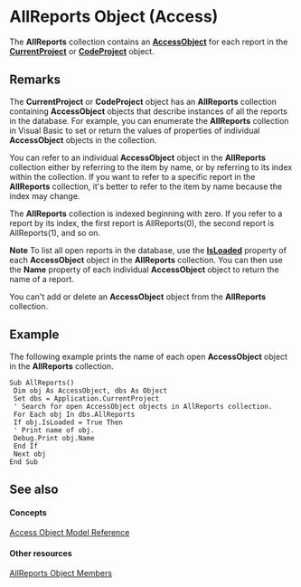 
# AllReports Object (Access)

The  **AllReports** collection contains an **[AccessObject](8a770b33-5bff-120a-6707-ca214ee5ced3.md)** for each report in the **[CurrentProject](e6baae73-1eeb-b48f-d35e-b3e921378561.md)** or **[CodeProject](70b71f57-df23-2cf7-23f5-147053a8ec26.md)** object.


## Remarks

The  **CurrentProject** or **CodeProject** object has an **AllReports** collection containing **AccessObject** objects that describe instances of all the reports in the database. For example, you can enumerate the **AllReports** collection in Visual Basic to set or return the values of properties of individual **AccessObject** objects in the collection.

You can refer to an individual  **AccessObject** object in the **AllReports** collection either by referring to the item by name, or by referring to its index within the collection. If you want to refer to a specific report in the **AllReports** collection, it's better to refer to the item by name because the index may change.

The  **AllReports** collection is indexed beginning with zero. If you refer to a report by its index, the first report is AllReports(0), the second report is AllReports(1), and so on.


 **Note**  To list all open reports in the database, use the  **[IsLoaded](5e68398c-8a95-f3e1-87ec-e2d637f34429.md)** property of each **AccessObject** object in the **AllReports** collection. You can then use the **Name** property of each individual **AccessObject** object to return the name of a report.

You can't add or delete an  **AccessObject** object from the **AllReports** collection.


## Example

The following example prints the name of each open  **AccessObject** object in the **AllReports** collection.


```
Sub AllReports() 
 Dim obj As AccessObject, dbs As Object 
 Set dbs = Application.CurrentProject 
 ' Search for open AccessObject objects in AllReports collection. 
 For Each obj In dbs.AllReports 
 If obj.IsLoaded = True Then 
 ' Print name of obj. 
 Debug.Print obj.Name 
 End If 
 Next obj 
End Sub
```


## See also


#### Concepts


[Access Object Model Reference](2de134a4-6c5c-d2a3-8377-f4dd973ba650.md)
#### Other resources


[AllReports Object Members](bf484164-22c7-1256-a089-f6096e9bf310.md)